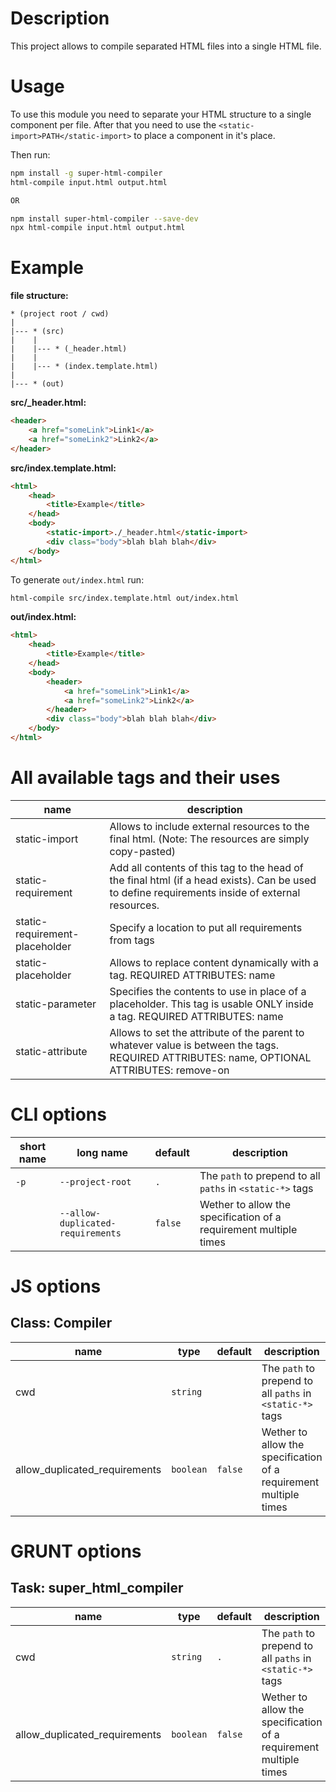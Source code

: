 # Description
This project allows to compile separated HTML files into a single HTML file.

# Usage
To use this module you need to separate your HTML structure to a single component per file.
After that you need to use the `<static-import>PATH</static-import>` to place a component in
it's place.

Then run:
```bash
npm install -g super-html-compiler
html-compile input.html output.html

OR

npm install super-html-compiler --save-dev
npx html-compile input.html output.html
```

# Example
**file structure:**
```
* (project root / cwd)
|
|--- * (src)
|    |
|    |--- * (_header.html)
|    |
|    |--- * (index.template.html)
|
|--- * (out)
```

**src/_header.html:**
```html
<header>
    <a href="someLink">Link1</a>
    <a href="someLink2">Link2</a>
</header>
```

**src/index.template.html:**
```html
<html>
    <head>
        <title>Example</title>
    </head>
    <body>
        <static-import>./_header.html</static-import>
        <div class="body">blah blah blah</div>
    </body>
</html>
```

To generate `out/index.html` run:
```bash
html-compile src/index.template.html out/index.html
```

**out/index.html:**
```html
<html>
    <head>
        <title>Example</title>
    </head>
    <body>
        <header>
            <a href="someLink">Link1</a>
            <a href="someLink2">Link2</a>
        </header>
        <div class="body">blah blah blah</div>
    </body>
</html>
```


# All available tags and their uses

| name                           | description                                                                                                                                     |
|--------------------------------|-------------------------------------------------------------------------------------------------------------------------------------------------|
| static-import                  | Allows to include external resources to the final html. (Note: The resources are simply copy-pasted)                                            |
| static-requirement             | Add all contents of this tag to the head of the final html (if a head exists). Can be used to define requirements inside of external resources. |
| static-requirement-placeholder | Specify a location to put all requirements from <static-requirement> tags                                                                       |
| static-placeholder             | Allows to replace content dynamically with a <static-import> tag. REQUIRED ATTRIBUTES: name                                                     |
| static-parameter               | Specifies the contents to use in place of a placeholder. This tag is usable ONLY inside a <static-import> tag. REQUIRED ATTRIBUTES: name        |
| static-attribute               | Allows to set the attribute of the parent to whatever value is between the tags. REQUIRED ATTRIBUTES: name, OPTIONAL ATTRIBUTES: remove-on      |


# CLI options
| short name | long name                         | default | description                                                       |
|------------|-----------------------------------|---------|-------------------------------------------------------------------|
| `-p`       | `--project-root`                  | `.`     | The `path` to prepend to all `paths` in `<static-*>` tags         |
|            | `--allow-duplicated-requirements` | `false` | Wether to allow the specification of a requirement multiple times |

# JS options
## Class: Compiler
| name                          | type      | default     | description                                                       |
|-------------------------------|-----------|-------------|-------------------------------------------------------------------|
| cwd                           | `string`  |             | The `path` to prepend to all `paths` in `<static-*>` tags         |
| allow_duplicated_requirements | `boolean` | `false`     | Wether to allow the specification of a requirement multiple times |

# GRUNT options
## Task: super_html_compiler
| name                          | type      | default | description                                                       |
|-------------------------------|-----------|---------|-------------------------------------------------------------------|
| cwd                           | `string`  | `.`     | The `path` to prepend to all `paths` in `<static-*>` tags         |
| allow_duplicated_requirements | `boolean` | `false` | Wether to allow the specification of a requirement multiple times |